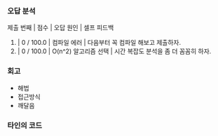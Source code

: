 ### 오답 분석
제출 번째 | 점수 | 오답 원인 | 셀프 피드백



1. |     0 / 100.0 | 컴파일 에러          | 다음부터 꼭 컴파일 해보고 제출하자.
2. |     0 / 100.0 | O(n^2) 알고리즘 선택 | 시간 복잡도 분석을 좀 더 꼼꼼히 하자.

### 회고
- 해법
- 접근방식
- 깨달음

### 타인의 코드

